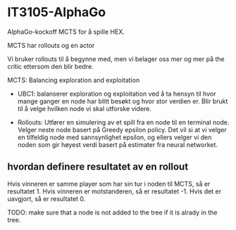 # IT3105-AlphaGo

AlphaGo-kockoff MCTS for å spille HEX.

MCTS har rollouts og en actor

Vi bruker rollouts til å begynne med, men vi belager oss mer og mer på the critic ettersom den blir bedre.

MCTS:
Balancing exploration and exploitation

- UBC1: balanserer exploration og exploitation ved å ta hensyn til hvor mange ganger en node har blitt besøkt og hvor stor verdien er. Blir brukt til å velge hvilken node vi skal utforske videre.

- Rollouts: Utfører en simulering av et spill fra en node til en terminal node. Velger neste node basert på Greedy epsilon policy. Det vil si at vi velger en tilfeldig node med sannsynlighet epsilon, og ellers velger vi den noden som gir høyest verdi basert på estimater fra neural networket.

## hvordan definere resultatet av en rollout

Hvis vinneren er samme player som har sin tur i noden til MCTS, så er resultatet 1. Hvis vinneren er motstanderen, så er resultatet -1. Hvis det er uavgjort, så er resultatet 0.

TODO: make sure that a node is not added to the tree if it is alrady in the tree.
